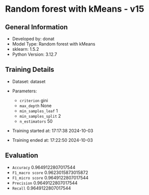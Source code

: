 # Random forest with kMeans - v15
## General Information 
- Developed by: donat
- Model Type: Random forest with kMeans
- sklearn: 1.5.2
- Python Version: 3.12.7
## Training Details
- Dataset: dataset
- Parameters:
   - `criterion` gini
   - `max_depth` None
   - `min_samples_leaf` 1
   - `min_samples_split` 2
   - `n_estimators` 50

- Training started at: 17:17:38 2024-10-03
- Training ended at: 17:22:50 2024-10-03
## Evaluation
   - `Accuracy` 0.9649122807017544
   - `F1_macro score` 0.9623015873015872
   - `F1_micro score` 0.9649122807017544
   - `Precision` 0.9649122807017544
   - `Recall` 0.9649122807017544
